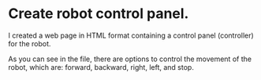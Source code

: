 # Create robot control panel.

I created a web page in HTML format containing a control panel (controller) for the robot.

As you can see in the file, there are options to control the movement of the robot, which are: forward, backward, right, left, and stop.
